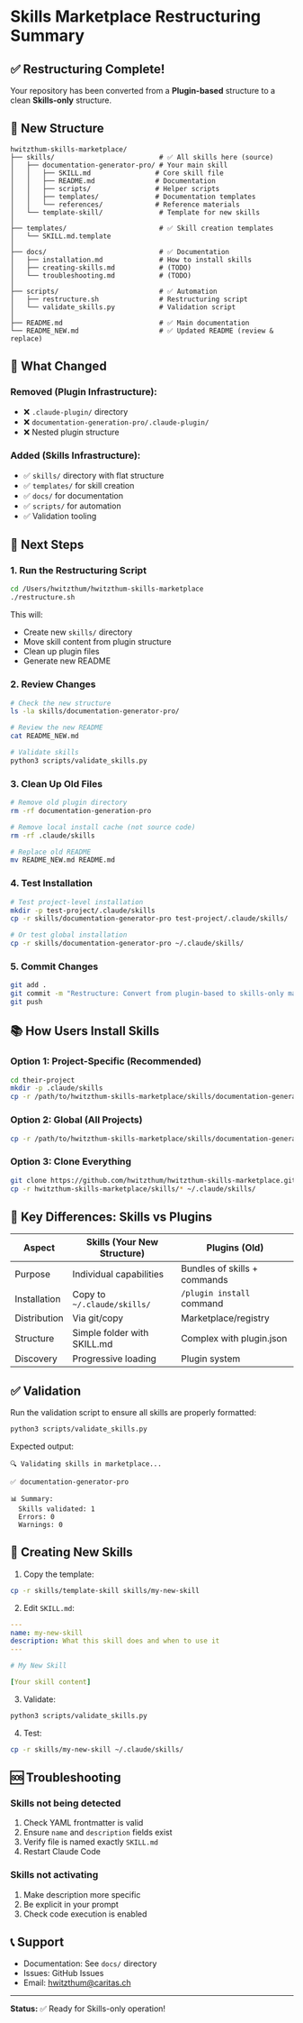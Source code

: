 # Skills Marketplace Restructuring Summary

## ✅ Restructuring Complete!

Your repository has been converted from a **Plugin-based** structure to a clean **Skills-only** structure.

## 📁 New Structure

```
hwitzthum-skills-marketplace/
├── skills/                          # ✅ All skills here (source)
│   ├── documentation-generator-pro/ # Your main skill
│   │   ├── SKILL.md                # Core skill file
│   │   ├── README.md               # Documentation
│   │   ├── scripts/                # Helper scripts
│   │   ├── templates/              # Documentation templates
│   │   └── references/             # Reference materials
│   └── template-skill/              # Template for new skills
│
├── templates/                       # ✅ Skill creation templates
│   └── SKILL.md.template
│
├── docs/                            # ✅ Documentation
│   ├── installation.md              # How to install skills
│   ├── creating-skills.md           # (TODO)
│   └── troubleshooting.md           # (TODO)
│
├── scripts/                         # ✅ Automation
│   ├── restructure.sh               # Restructuring script
│   └── validate_skills.py           # Validation script
│
├── README.md                        # ✅ Main documentation
└── README_NEW.md                    # ✅ Updated README (review & replace)
```

## 🔄 What Changed

### Removed (Plugin Infrastructure):
- ❌ `.claude-plugin/` directory
- ❌ `documentation-generation-pro/.claude-plugin/`
- ❌ Nested plugin structure

### Added (Skills Infrastructure):
- ✅ `skills/` directory with flat structure
- ✅ `templates/` for skill creation
- ✅ `docs/` for documentation
- ✅ `scripts/` for automation
- ✅ Validation tooling

## 📝 Next Steps

### 1. Run the Restructuring Script

```bash
cd /Users/hwitzthum/hwitzthum-skills-marketplace
./restructure.sh
```

This will:
- Create new `skills/` directory
- Move skill content from plugin structure
- Clean up plugin files
- Generate new README

### 2. Review Changes

```bash
# Check the new structure
ls -la skills/documentation-generator-pro/

# Review the new README
cat README_NEW.md

# Validate skills
python3 scripts/validate_skills.py
```

### 3. Clean Up Old Files

```bash
# Remove old plugin directory
rm -rf documentation-generation-pro

# Remove local install cache (not source code)
rm -rf .claude/skills

# Replace old README
mv README_NEW.md README.md
```

### 4. Test Installation

```bash
# Test project-level installation
mkdir -p test-project/.claude/skills
cp -r skills/documentation-generator-pro test-project/.claude/skills/

# Or test global installation
cp -r skills/documentation-generator-pro ~/.claude/skills/
```

### 5. Commit Changes

```bash
git add .
git commit -m "Restructure: Convert from plugin-based to skills-only marketplace"
git push
```

## 📚 How Users Install Skills

### Option 1: Project-Specific (Recommended)
```bash
cd their-project
mkdir -p .claude/skills
cp -r /path/to/hwitzthum-skills-marketplace/skills/documentation-generator-pro .claude/skills/
```

### Option 2: Global (All Projects)
```bash
cp -r /path/to/hwitzthum-skills-marketplace/skills/documentation-generator-pro ~/.claude/skills/
```

### Option 3: Clone Everything
```bash
git clone https://github.com/hwitzthum/hwitzthum-skills-marketplace.git
cp -r hwitzthum-skills-marketplace/skills/* ~/.claude/skills/
```

## 🎯 Key Differences: Skills vs Plugins

| Aspect | **Skills** (Your New Structure) | Plugins (Old) |
|--------|--------------------------------|---------------|
| Purpose | Individual capabilities | Bundles of skills + commands |
| Installation | Copy to `~/.claude/skills/` | `/plugin install` command |
| Distribution | Via git/copy | Marketplace/registry |
| Structure | Simple folder with SKILL.md | Complex with plugin.json |
| Discovery | Progressive loading | Plugin system |

## ✅ Validation

Run the validation script to ensure all skills are properly formatted:

```bash
python3 scripts/validate_skills.py
```

Expected output:
```
🔍 Validating skills in marketplace...

✅ documentation-generator-pro

📊 Summary:
  Skills validated: 1
  Errors: 0
  Warnings: 0
```

## 📖 Creating New Skills

1. Copy the template:
```bash
cp -r skills/template-skill skills/my-new-skill
```

2. Edit `SKILL.md`:
```yaml
---
name: my-new-skill
description: What this skill does and when to use it
---

# My New Skill

[Your skill content]
```

3. Validate:
```bash
python3 scripts/validate_skills.py
```

4. Test:
```bash
cp -r skills/my-new-skill ~/.claude/skills/
```

## 🆘 Troubleshooting

### Skills not being detected
1. Check YAML frontmatter is valid
2. Ensure `name` and `description` fields exist
3. Verify file is named exactly `SKILL.md`
4. Restart Claude Code

### Skills not activating
1. Make description more specific
2. Be explicit in your prompt
3. Check code execution is enabled

## 📞 Support

- Documentation: See `docs/` directory
- Issues: GitHub Issues
- Email: hwitzthum@caritas.ch

---

**Status:** ✅ Ready for Skills-only operation!

